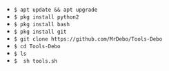 <ul>
<li><code>$ apt update && apt upgrade</code></li>
<li><code>$ pkg install python2</code></li>
<li><code>$ pkg install bash</code></li>
<li><code>$ pkg install git</code></li>
<li><code>$ git clone https://github.com/MrDebo/Tools-Debo</code></li>
<li><code>$ cd Tools-Debo</code></li>
<li><code>$ ls</code></li>
<li><code>$  sh tools.sh</code></li>
</ul>
<br />
